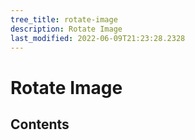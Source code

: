 ```yaml
---
tree_title: rotate-image
description: Rotate Image
last_modified: 2022-06-09T21:23:28.2328
---
```


# Rotate Image

## Contents
